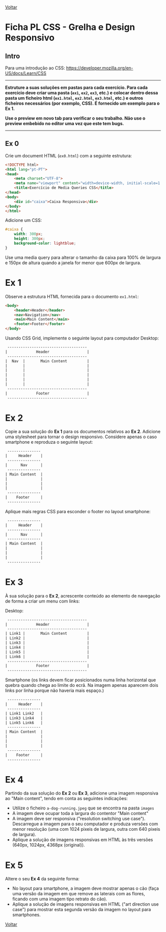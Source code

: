 [Voltar](/.tutorial/1.begin.md)
# Ficha PL CSS - Grelha e Design Responsivo

## Intro
Para uma introdução ao CSS: https://developer.mozilla.org/en-US/docs/Learn/CSS

--- 

**Estruture a suas soluções em pastas para cada exercício. Para cada exercício deve criar uma pasta (`ex1`, `ex2`, `ex3`, etc.) e colocar dentro dessa pasta um ficheiro html (`ex1.html`, `ex2.html`, `ex3.html`, etc.) e outros ficheiros necessários (por exemplo, CSS). É fornecido um exemplo para o Ex 1.**

__Use o preview em novo tab para verificar o seu trabalho. Não use o preview embebido no editor uma vez que este tem bugs.__

--- 

## Ex 0

Crie um document HTML (`ex0.html`) com a seguinte estrutura:
```html
<!DOCTYPE html>
<html lang="pt-PT">
<head>
    <meta charset="UTF-8">
    <meta name="viewport" content="width=device-width, initial-scale=1.0">
    <title>Exercício de Media Queries CSS</title>
</head>
<body>
    <div id="caixa">Caixa Responsiva</div>
</body>
</html>
```
Adicione um CSS:
```css
#caixa {
    width: 300px;
    height: 300px;
    background-color: lightblue;
}
```

Use uma media query para alterar o tamanho da caixa para 100% de largura e 150px de altura quando a janela for menor que 600px de largura.

# Ex 1

Observe a estrutura HTML fornecida para o documento `ex1.html`:
```html
<body>
    <header>Header</header>
    <nav>Navigation</nav>
    <main>Main Content</main>
    <footer>Footer</footer>
</body>
```

Usando CSS Grid, implemente o seguinte layout para computador Desktop:
```txt
 ------------------------------------
|             Header                 |
 ------------------------------------
|  Nav  |       Main Content         |
|       |                            |
|       |                            |
|       |                            |
|       |                            |
|       |                            |
 ------------------------------------
|             Footer                 |
 ------------------------------------
``` 


# Ex 2
Copie a sua solução do __Ex 1__ para os documentos relativos ao __Ex 2__. Adicione uma stylesheet para tornar o design responsivo. Considere apenas o caso smartphone e reproduza o seguinte layout:

```txt
 ---------------
|     Header    |
 ---------------
|      Nav      |
 ---------------
| Main Content  |
|               |
|               |
|               |
 ---------------
|    Footer     |
 ---------------
```

Aplique mais regras CSS para esconder o footer no layout smartphone:
```txt
 ---------------
|     Header    |
 ---------------
|      Nav      |
 ---------------
| Main Content  |
|               |
|               |
|               |
 ---------------
```

# Ex 3
À sua solução para o __Ex 2__, acrescente conteúdo ao elemento de navegação de forma a criar um menu com links:

Desktop:
```txt
 ------------------------------------
|             Header                 |
 ------------------------------------
| Link1 |       Main Content         |
| Link2 |                            |
| Link3 |                            |
| Link4 |                            |
| Link5 |                            |
| Link6 |                            |
 ------------------------------------
|             Footer                 |
 ------------------------------------
```

Smartphone (os links devem ficar posicionados numa linha horizontal que quebra quando chega ao limite do ecrã. Na imagem apenas aparecem dois links por linha porque não haveria mais espaço.)
```txt
 ---------------
|     Header    |
 ---------------
| Link1 Link2   |
| Link3 Link4   |
| Link5 Link6   |
 ---------------
| Main Content  |
|               |
|               |
|               |
 ---------------
|    Footer     |
 ---------------
```

# Ex 4

Partindo da sua solução do __Ex 2__ ou __Ex 3__, adicione uma imagem responsiva ao "Main content", tendo em conta as seguintes indicações:

- Utilize o ficheiro `a-dog-running.jpeg` que se encontra na pasta `images`
- A imagem deve ocupar toda a largura do contentor "Main content"
- A imagem deve ser responsiva ("resolution switching use case"). Descarregue a imagem para o seu computador e produza versões com menor resolução (uma com 1024 pixeis de largura, outra com 640 pixeis de largura).
- Aplique a solução de imagens responsivas em HTML às três versões (640px, 1024px, 4368px (original)).

# Ex 5

Altere o seu __Ex 4__ da seguinte forma: 

- No layout para smartphone, a imagem deve mostrar apenas o cão (faça uma versão da imagem em que remove as laterais com as flores, ficando com uma imagem tipo retrato do cão).
- Aplique a solução de imagens responsivas em HTML ("art direction use case") para mostrar esta segunda versão da imagem no layout para smartphones.

[Voltar](/.tutorial/1.begin.md)